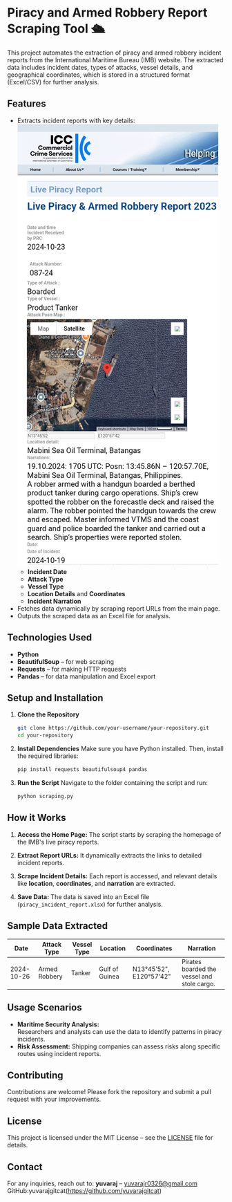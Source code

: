 
# **Piracy and Armed Robbery Report Scraping Tool 🛳️**

This project automates the extraction of piracy and armed robbery incident reports from the International Maritime Bureau (IMB) website. 
The extracted data includes incident dates, types of attacks, vessel details, and geographical coordinates, which is stored in a structured 
format (Excel/CSV) for further analysis.

## **Features**
- Extracts incident reports with key details:
![Piracy Report Scraping](https://github.com/yuvarajgitcat/Piracy-report-webscraping/blob/main/webscrapping%20page.jpg)
  - **Incident Date**
  - **Attack Type**
  - **Vessel Type**
  - **Location Details** and **Coordinates**
  - **Incident Narration**
- Fetches data dynamically by scraping report URLs from the main page.
- Outputs the scraped data as an Excel file for analysis.

## **Technologies Used**
- **Python**
- **BeautifulSoup** – for web scraping
- **Requests** – for making HTTP requests
- **Pandas** – for data manipulation and Excel export

## **Setup and Installation**

1. **Clone the Repository**
   ```bash
   git clone https://github.com/your-username/your-repository.git
   cd your-repository
   ```

2. **Install Dependencies**
   Make sure you have Python installed. Then, install the required libraries:
   ```bash
   pip install requests beautifulsoup4 pandas
   ```

3. **Run the Script**
   Navigate to the folder containing the script and run:
   ```bash
   python scraping.py
   ```

## **How it Works**

1. **Access the Home Page:**
   The script starts by scraping the homepage of the IMB's live piracy reports.

2. **Extract Report URLs:**
   It dynamically extracts the links to detailed incident reports.

3. **Scrape Incident Details:**
   Each report is accessed, and relevant details like **location**, **coordinates**, and **narration** are extracted.

4. **Save Data:**
   The data is saved into an Excel file (`piracy_incident_report.xlsx`) for further analysis.

## **Sample Data Extracted**
| Date       | Attack Type    | Vessel Type | Location        | Coordinates          | Narration                               |
|------------|----------------|-------------|----------------|---------------------|----------------------------------------|
| 2024-10-26 | Armed Robbery  | Tanker      | Gulf of Guinea | N13°45’52", E120°57’42" | Pirates boarded the vessel and stole cargo. |

## **Usage Scenarios**
- **Maritime Security Analysis:**  
  Researchers and analysts can use the data to identify patterns in piracy incidents.
- **Risk Assessment:**
  Shipping companies can assess risks along specific routes using incident reports.

## **Contributing**
Contributions are welcome! Please fork the repository and submit a pull request with your improvements.

## **License**
This project is licensed under the MIT License – see the [LICENSE](LICENSE) file for details.

## **Contact**
For any inquiries, reach out to:
**yuvaraj** – yuvarajr0326@gmail.com  
GitHub:yuvarajgitcat(https://github.com/yuvarajgitcat)
